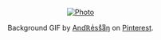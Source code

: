 <dev align="center">
  
[![Photo](./assets/sunless-city-korea『pc』.gif)](https://github.com/ahmedhosam-dev)

Background GIF by [Anɗℝeͥssͣaͫŋ](https://www.pinterest.com/ANDRESSAN956/) on [Pinterest](https://www.pinterest.com/).

</dev>
<!--
**ahmedhosam-dev/ahmedhosam-dev** is a ✨ _special_ ✨ repository because its `README.md` (this file) appears on your GitHub profile.

Here are some ideas to get you started:

- 🔭 I’m currently working on ...
- 🌱 I’m currently learning ...
- 👯 I’m looking to collaborate on ...
- 🤔 I’m looking for help with ...
- 💬 Ask me about ...
- 📫 How to reach me: ...
- 😄 Pronouns: ...
- ⚡ Fun fact: ...
-->
